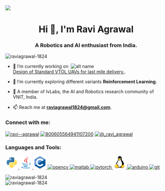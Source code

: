 <img src= "https://user-images.githubusercontent.com/109269344/228837585-27bc3287-7370-4a17-8e35-ceca69774fd7.jpeg" width="1100" >
<!-- <img src= "https://user-images.githubusercontent.com/109269344/228860017-6ea45456-df68-4aa4-aecd-e81414fd1080.jpeg" width="1100" height="350"> -->

<h1 align="center">Hi 👋, I'm Ravi Agrawal</h1>
<h3 align="center">A Robotics and AI enthusiast from India.</h3>

<p align="left"> <img src="https://komarev.com/ghpvc/?username=raviagrawal-1824&label=Profile%20views&color=0e75b6&style=flat" alt="raviagrawal-1824" /> </p>

<img align= "right" alt ="alt name" width="300" src="https://user-images.githubusercontent.com/109269344/228836721-59402513-6f0a-4f2b-bc75-97fb2453e3ea.gif">

- 🔭 I’m currently working on [Design of Standard VTOL UAVs for last mile delivery.](https://docs.google.com/document/d/1RvwhlTn6gbgeKq2clOvvXEuTmL-HQrIkc1x2omlpCyc/edit#heading=h.pny4juvf1558).

- 🌱 I’m currently exploring different variants **Reinforcement Learning**.

- 🤖 A member of IvLabs, the AI and Robotics research community of VNIT, India.

- 📫 Reach me at **raviagrawal1824@gmail.com**.

<h3 align="left">Connect with me:</h3>
<p align="left">
<a href="https://linkedin.com/in/ravi--agrawal" target="blank"><img align="center" src="https://raw.githubusercontent.com/rahuldkjain/github-profile-readme-generator/master/src/images/icons/Social/linked-in-alt.svg" alt="ravi--agrawal" height="30" width="40" /></a>
<a href="https://discordapp.com/users/800605564941107200" target="blank"><img align="center" src="https://raw.githubusercontent.com/rahuldkjain/github-profile-readme-generator/master/src/images/icons/Social/discord.svg" alt="800605564941107200" height="30" width="40" /></a>
<a href="https://twitter.com/@_ravi_agrawal" target="blank"><img align="center" src="https://raw.githubusercontent.com/rahuldkjain/github-profile-readme-generator/master/src/images/icons/Social/twitter.svg" alt="@_ravi_agrawal" height="30" width="40" /></a>
</p>

<h3 align="left">Languages and Tools:</h3>
<p align="left"> <a href="https://www.python.org" target="_blank" rel="noreferrer"> <img src="https://raw.githubusercontent.com/devicons/devicon/master/icons/python/python-original.svg" alt="python" width="40" height="40"/> </a> <a href="https://www.java.com" target="_blank" rel="noreferrer"> <img src="https://raw.githubusercontent.com/devicons/devicon/master/icons/java/java-original.svg" alt="java" width="40" height="40"/> </a> <a href="https://www.cprogramming.com/" target="_blank" rel="noreferrer"> <img src="https://raw.githubusercontent.com/devicons/devicon/master/icons/c/c-original.svg" alt="c" width="40" height="40"/> </a> <a href="https://opencv.org/" target="_blank" rel="noreferrer"> <img src="https://www.vectorlogo.zone/logos/opencv/opencv-icon.svg" alt="opencv" width="40" height="40"/> </a> <a href="https://www.mathworks.com/" target="_blank" rel="noreferrer"> <img src="https://upload.wikimedia.org/wikipedia/commons/2/21/Matlab_Logo.png" alt="matlab" width="40" height="40"/> </a> <a href="https://pytorch.org/" target="_blank" rel="noreferrer"> <img src="https://www.vectorlogo.zone/logos/pytorch/pytorch-icon.svg" alt="pytorch" width="40" height="40"/> </a> <a href="https://www.linux.org/" target="_blank" rel="noreferrer"> <img src="https://raw.githubusercontent.com/devicons/devicon/master/icons/linux/linux-original.svg" alt="linux" width="40" height="40"/> </a> <a href="https://www.arduino.cc/" target="_blank" rel="noreferrer"> <img src="https://cdn.worldvectorlogo.com/logos/arduino-1.svg" alt="arduino" width="40" height="40"/> </a> <a href="https://git-scm.com/" target="_blank" rel="noreferrer"> <img src="https://www.vectorlogo.zone/logos/git-scm/git-scm-icon.svg" alt="git" width="40" height="40"/> </a> </p>


<img align="center" src="https://github-readme-stats.vercel.app/api?username=raviagrawal-1824&border_color=0000ff&title_color=0000ff&show_icons=true&theme=chartreuse-dark&icon_color=0000ff" alt="raviagrawal-1824" width="700"/>

<img align="left" src="https://github-readme-stats.vercel.app/api/top-langs?username=raviagrawal-1824&layout=compact&title_color=0000ff&border_color=0000ff&show_icons=true&theme=chartreuse-dark&icon_color=0000ff" alt="raviagrawal-1824" width="500"/>

<!-- https://user-images.githubusercontent.com/109269344/228855165-acecaca6-b74e-4832-8e6f-912788a2e493.svg -->
<!-- <a href="http://wiki.ros.org/" target="_blank" rel="noreferrer"> <img src="https://www.vectorlogo.zone/logos/ros/ros-ar21.svg" alt="ros" width="100" height="100"  /> </a> -->


